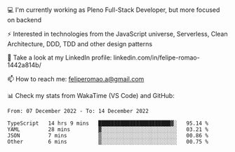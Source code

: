 💻 I'm currently working as Pleno Full-Stack Developer, but more focused on backend

⚡ Interested in technologies from the JavaScript universe, Serverless, Clean Architecture, DDD, TDD and other design patterns

👥 Take a look at my LinkedIn profile: linkedin.com/in/felipe-romao-1442a814b/

📫 How to reach me: feliperomao.a@gmail.com

📊 Check my stats from WakaTime (VS Code) and GitHub:

<!--START_SECTION:waka-->

```text
From: 07 December 2022 - To: 14 December 2022

TypeScript   14 hrs 9 mins   ███████████████████████▓░   95.14 %
YAML         28 mins         ▓░░░░░░░░░░░░░░░░░░░░░░░░   03.21 %
JSON         7 mins          ▒░░░░░░░░░░░░░░░░░░░░░░░░   00.86 %
Other        6 mins          ▒░░░░░░░░░░░░░░░░░░░░░░░░   00.75 %
```

<!--END_SECTION:waka-->
